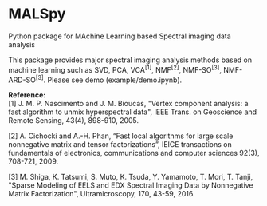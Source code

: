 # MALSpy
Python package for MAchine Learning based Spectral imaging data analysis

This package provides major spectral imaging analysis methods based on machine learning such as SVD, PCA, VCA<sup>[1]</sup>, NMF<sup>[2]</sup>, NMF-SO<sup>[3]</sup>, NMF-ARD-SO<sup>[3]</sup>. Please see demo (example/demo.ipynb).

<b>Reference:</b><br>
[1] J. M. P. Nascimento and J. M. Bioucas, "Vertex component analysis: a fast algorithm to unmix hyperspectral data", IEEE Trans. on Geoscience and Remote Sensing, 43(4), 898-910, 2005.

[2] A. Cichocki and A.-H. Phan, “Fast local algorithms for large scale nonnegative matrix and tensor factorizations”, IEICE transactions on fundamentals of electronics, communications and computer sciences 92(3), 708-721, 2009.

[3]  M. Shiga, K. Tatsumi, S. Muto, K. Tsuda, Y. Yamamoto, T. Mori, T. Tanji, "Sparse Modeling of EELS and EDX Spectral Imaging Data by Nonnegative Matrix Factorization", Ultramicroscopy, 170, 43-59, 2016.